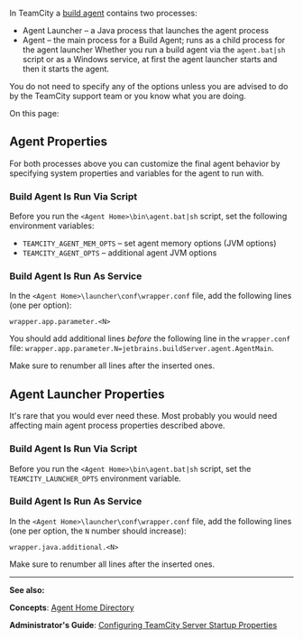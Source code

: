 [//]: # (title: Configuring Build Agent Startup Properties)
[//]: # (auxiliary-id: Configuring Build Agent Startup Properties)

In TeamCity a [build agent](build-agent.md) contains two processes:
* Agent Launcher – a Java process that launches the agent process
* Agent – the main process for a Build Agent; runs as a child process for the agent launcher
Whether you run a build agent via the `agent.bat|sh` script or as a Windows service, at first the agent launcher starts and then it starts the agent.

<note>

You do not need to specify any of the options unless you are advised to do by the TeamCity support team or you know what you are doing.
</note>

On this page:

<tag-list of="chapter" mode="tree" depth="4"/>

## Agent Properties

For both processes above you can customize the final agent behavior by specifying system properties and variables for the agent to run with.

### Build Agent Is Run Via Script

Before you run the `<Agent Home>\bin\agent.bat|sh` script, set the following environment variables:
* `TEAMCITY_AGENT_MEM_OPTS` – set agent memory options (JVM options)
* `TEAMCITY_AGENT_OPTS` – additional agent JVM options

### Build Agent Is Run As Service

In the `<Agent Home>\launcher\conf\wrapper.conf` file, add the following lines (one per option):

```Plain Text
wrapper.app.parameter.<N>

```


<note>
 
You should add additional lines _before_ the following line in the `wrapper.conf` file: `wrapper.app.parameter.N=jetbrains.buildServer.agent.AgentMain`.

Make sure to renumber all lines after the inserted ones.
</note>

## Agent Launcher Properties

It's rare that you would ever need these. Most probably you would need affecting main agent process properties described above.

### Build Agent Is Run Via Script

Before you run the `<Agent Home>\bin\agent.bat|sh` script, set the `TEAMCITY_LAUNCHER_OPTS` environment variable.

### Build Agent Is Run As Service

In the `<Agent Home>\launcher\conf\wrapper.conf` file, add the following lines (one per option, the `N` number should increase):


```Plain Text
wrapper.java.additional.<N>

```


<note>

Make sure to renumber all lines after the inserted ones.
</note>


[//]: # (Internal note. Do not delete. "Configuring Build Agent Startup Propertiesd71e106.txt")    




__  __

__See also:__

__Concepts__: [Agent Home Directory](agent-home-directory.md)  

__Administrator's Guide__: [Configuring TeamCity Server Startup Properties](configuring-teamcity-server-startup-properties.md)
